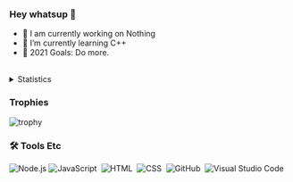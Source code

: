 ### Hey whatsup 👋

- 🔨 I am currently working on Nothing
- 🌱 I’m currently learning C++
- 🥅 2021 Goals: Do more.
<br>

<details>
 <summary>Statistics</summary> 
  <img src="https://github-readme-stats.vercel.app/api/top-langs/?username=DiscordKiller&layout=compact&theme=tokyonight" />
  <img src="https://github-readme-stats.vercel.app/api?username=DiscordKiller&count_private=true&show_icons=true&theme=tokyonight" />
</details>

### Trophies
![trophy](https://github-profile-trophy.vercel.app/?username=DiscordKiller&theme=dark)

### 🛠 Tools Etc
![Node.js](https://img.shields.io/badge/-Node.js-000?&logo=node.js)
![JavaScript](https://img.shields.io/badge/-JavaScript-05122A?style=flat&logo=javascript)&nbsp;
![HTML](https://img.shields.io/badge/-HTML-05122A?style=flat&logo=HTML5)&nbsp;
![CSS](https://img.shields.io/badge/-CSS-05122A?style=flat&logo=CSS3&logoColor=1572B6)&nbsp;
![GitHub](https://img.shields.io/badge/-GitHub-05122A?style=flat&logo=github)&nbsp;
![Visual Studio Code](https://img.shields.io/badge/-Visual%20Studio%20Code-05122A?style=flat&logo=visual-studio-code&logoColor=007ACC)&nbsp;
